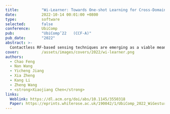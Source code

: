 ```yaml
---
title:          "Wi-Learner: Towards One-shot Learning for Cross-Domain Wi-Fi based Gesture Recognition"
date:           2022-10-14 00:01:00 +0800
type:           software
selected:       false
conference:     UbiComp
pub:            "UbiComp’22   (CCF-A)"
pub_date:       "2022"
abstract: >-
  Contactless RF-based sensing techniques are emerging as a viable means for building gesture recognition systems. While promising, existing RF-based gesture solutions have poor generalization ability when targeting new users, environments or device deployment. They also often require multiple pairs of transceivers and a large number of training samples for each target domain. These limitations either lead to poor cross-domain performance or incur a huge labor cost, hindering their practical adoption. This paper introduces Wi-Learner, a novel RF-based sensing solution that relies on just one pair of transceivers but can deliver accurate cross-domain gesture recognition using just one data sample per gesture for a target user, environment or device setup. Wi-Learner achieves this by first capturing the gesture-induced Doppler frequency shift (DFS) from noisy measurements using carefully designed signal processing schemes. It then employs a convolution neural network-based autoencoder to extract the low-dimensional features to be fed into a downstream model for gesture recognition. Wi-Learner introduces a novel meta-learner to "teach" the neural network to learn effectively from a small set of data points, allowing the base model to quickly adapt to a new domain using just one training sample. By so doing, we reduce the overhead of training data collection and allow a sensing system to adapt to the change of the deployed environment. We evaluate Wi-Learner by applying it to gesture recognition using the Widar 3.0 dataset. Extensive experiments demonstrate Wi-Learner is highly efficient and has a good generalization ability, by delivering an accuracy of 93.2% and 74.2% - 94.9% for in-domain and cross-domain using just one sample per gesture, respectively. 
cover:          /assets/images/covers/2022/wi-learner.png
authors:
  - Chao Feng
  - Nan Wang
  - Yicheng Jiang
  - Xia Zheng
  - Kang Li
  - Zheng Wang
  - <strong>Xiaojiang Chen</strong>
links:
  Weblink: https://dl.acm.org/doi/abs/10.1145/3550318
  Paper: https://eprints.whiterose.ac.uk/190042/1/UbiComp_2022_WiGesture.pdf
---
```

